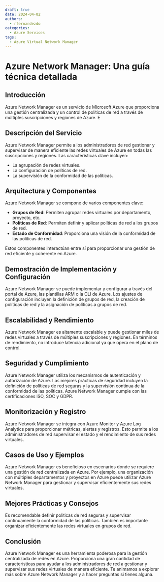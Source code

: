 ```yaml
---
draft: true
date: 2024-04-02
authors:
  - rfernandezdo
categories:
  - Azure Services
tags:
  - Azure Virtual Network Manager
---
```

# Azure Network Manager: Una guía técnica detallada

## Introducción
Azure Network Manager es un servicio de Microsoft Azure que proporciona una gestión centralizada y un control de políticas de red a través de múltiples suscripciones y regiones de Azure. E

## Descripción del Servicio
Azure Network Manager permite a los administradores de red gestionar y supervisar de manera eficiente las redes virtuales de Azure en todas las suscripciones y regiones. Las características clave incluyen:

- La agrupación de redes virtuales.
- La configuración de políticas de red.
- La supervisión de la conformidad de las políticas.

## Arquitectura y Componentes
Azure Network Manager se compone de varios componentes clave:
- **Grupos de Red**: Permiten agrupar redes virtuales por departamento, proyecto, etc.
- **Políticas de Red**: Permiten definir y aplicar políticas de red a los grupos de red.
- **Estado de Conformidad**: Proporciona una visión de la conformidad de las políticas de red.

Estos componentes interactúan entre sí para proporcionar una gestión de red eficiente y coherente en Azure.

## Demostración de Implementación y Configuración
Azure Network Manager se puede implementar y configurar a través del portal de Azure, las plantillas ARM o la CLI de Azure. Los ajustes de configuración incluyen la definición de grupos de red, la creación de políticas de red y la asignación de políticas a grupos de red.

## Escalabilidad y Rendimiento
Azure Network Manager es altamente escalable y puede gestionar miles de redes virtuales a través de múltiples suscripciones y regiones. En términos de rendimiento, no introduce latencia adicional ya que opera en el plano de control.

## Seguridad y Cumplimiento
Azure Network Manager utiliza los mecanismos de autenticación y autorización de Azure. Las mejores prácticas de seguridad incluyen la definición de políticas de red seguras y la supervisión continua de la conformidad de las políticas. Azure Network Manager cumple con las certificaciones ISO, SOC y GDPR.

## Monitorización y Registro
Azure Network Manager se integra con Azure Monitor y Azure Log Analytics para proporcionar métricas, alertas y registros. Esto permite a los administradores de red supervisar el estado y el rendimiento de sus redes virtuales.

## Casos de Uso y Ejemplos
Azure Network Manager es beneficioso en escenarios donde se requiere una gestión de red centralizada en Azure. Por ejemplo, una organización con múltiples departamentos y proyectos en Azure puede utilizar Azure Network Manager para gestionar y supervisar eficientemente sus redes virtuales.

## Mejores Prácticas y Consejos
Es recomendable definir políticas de red seguras y supervisar continuamente la conformidad de las políticas. También es importante organizar eficientemente las redes virtuales en grupos de red.

## Conclusión

Azure Network Manager es una herramienta poderosa para la gestión centralizada de redes en Azure. Proporciona una gran cantidad de características para ayudar a los administradores de red a gestionar y supervisar sus redes virtuales de manera eficiente. Te animamos a explorar más sobre Azure Network Manager y a hacer preguntas si tienes alguna.